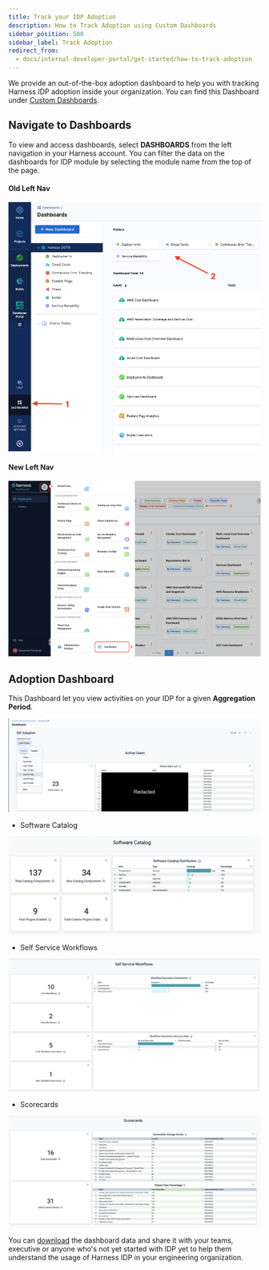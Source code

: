 ```yaml
---
title: Track your IDP Adoption 
description: How to Track Adoption using Custom Dashboards
sidebar_position: 500
sidebar_label: Track Adoption
redirect_from:
  - docs/internal-developer-portal/get-started/how-to-track-adoption
---
```


We provide an out-of-the-box adoption dashboard to help you with tracking Harness IDP adoption inside your organization. You can find this Dashboard under [Custom Dashboards](https://developer.harness.io/docs/category/harness-dashboards). 

## Navigate to Dashboards

To view and access dashboards, select **DASHBOARDS** from the left navigation in your Harness account. You can filter the data on the dashboards for IDP module by selecting the module name from the top of the page. 

#### Old Left Nav

![](./static/old-nav.png)

#### New Left Nav

![](./static/new-nav.png)


## Adoption Dashboard

This Dashboard let you view activities on your IDP for a given **Aggregation Period**.

![](./static/active-user-period.png)

  - Software Catalog
  
  ![](./static/software-catalog.png)

  - Self Service Workflows 

  ![](./static/flows.png)

  - Scorecards

  ![](./static/scorecards.png)

You can [download](https://developer.harness.io/docs/platform/dashboards/download-dashboard-data) the dashboard data and share it with your teams, executive or anyone who's not yet started with IDP yet to help them understand the usage of Harness IDP in your engineering organization.